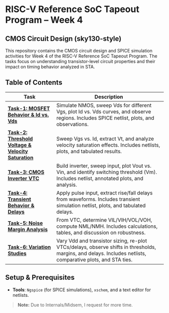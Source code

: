# RISC-V Reference SoC Tapeout Program – Week 4

## CMOS Circuit Design (sky130-style)

This repository contains the CMOS circuit design and SPICE simulation activities for Week 4 of the RISC-V Reference SoC Tapeout Program. The tasks focus on understanding transistor-level circuit properties and their impact on timing behavior analyzed in STA.

## Table of Contents

| Task | Description |
|------|-------------|
| **[Task-1: MOSFET Behavior & Id vs. Vds](Task-1/Task-1.md)** | Simulate NMOS, sweep Vds for different Vgs, plot Id vs. Vds curves, and observe regions. Includes SPICE netlist, plots, and observations. |
| **[Task-2: Threshold Voltage & Velocity Saturation](Task-2/Task-2.md)** | Sweep Vgs vs. Id, extract Vt, and analyze velocity saturation effects. Includes netlists, plots, and tabulated results. |
| **[Task-3: CMOS Inverter VTC](Task-3/Task-3.md)** | Build inverter, sweep input, plot Vout vs. Vin, and identify switching threshold (Vm). Includes netlist, annotated plots, and analysis. |
| **[Task-4: Transient Behavior & Delays](Task-4/Task-4.md)** | Apply pulse input, extract rise/fall delays from waveforms. Includes transient simulation netlist, plots, and tabulated delays. | 
| **[Task-5: Noise Margin Analysis](Task-5/Task-5.md)** | From VTC, determine VIL/VIH/VOL/VOH, compute NML/NMH. Includes calculations, tables, and discussion on robustness. |
| **[Task-6: Variation Studies](Task-6/Task-6.md)** | Vary Vdd and transistor sizing, re-plot VTCs/delays, observe shifts in thresholds, margins, and delays. Includes netlists, comparative plots, and STA ties. |

## Setup & Prerequisites

- **Tools**: `Ngspice` (for SPICE simulations), `xschem`, and a text editor for netlists.


>**Note:** Due to Internals/Midsem, I request for more time.

